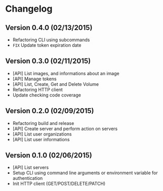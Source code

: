 Changelog
===========

Version 0.4.0 (02/13/2015)
--------------------------------

- Refactoring CLI using subcommands
- ``FIX`` Update token expiration date

Version 0.3.0 (02/11/2015)
---------------------------------

- [API] List images, and informations about an image
- [API] Manage tokens
- [API] List, Create, Get and Delete Volume
- Refactoring HTTP client
- Update checking code coverage

Version 0.2.0 (02/09/2015)
--------------------------------

- Refactoring build and release
- [API] Create server and perform action on servers
- [API] List user organizations
- [API] List user informations

Version 0.1.0 (02/06/2015)
--------------------------------

- [API] List servers
- Setup CLI using command line arguments or environment variable
  for authentication
- Init HTTP client (GET/POST/DELETE/PATCH)
